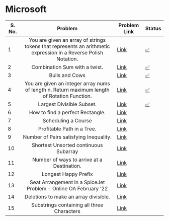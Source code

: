 # Microsoft

| S. No. | Problem | Problem Link | Status |
| ------ |:---:| --- | --- |
| 1 | You are given an array of strings tokens that represents an arithmetic expression in a Reverse Polish Notation. | [Link](https://leetcode.com/problems/evaluate-reverse-polish-notation/) | [✅](https://leetcode.com/problems/evaluate-reverse-polish-notation/submissions/869257819/) |
| 2 | Combination Sum with a twist. | [Link](https://leetcode.com/problems/combination-sum-iii/) | [✅](https://leetcode.com/problems/combination-sum-iii/submissions/869891797/)  |
| 3 | Bulls and Cows | [Link](https://leetcode.com/problems/bulls-and-cows/) | [✅](https://leetcode.com/problems/bulls-and-cows/submissions/870602533/) |
| 4 | You are given an integer array nums of length n. Return maximum length of Rotation Function. | [Link](https://leetcode.com/problems/rotate-function/) |[✅]()|
| 5 | Largest Divisible Subset. | [Link](https://leetcode.com/problems/largest-divisible-subset/) | [✅]()  |
| 6 | How to find a perfect Rectangle. | [Link](https://leetcode.com/problems/perfect-rectangle/) |  |
| 7 | Scheduling a Course | [Link](https://leetcode.com/problems/course-schedule/) |   |
| 8 | Profitable Path in a Tree. | [Link](https://leetcode.com/problems/most-profitable-path-in-a-tree/) |   |
| 9 | Number of Pairs satisfying Inequality. | [Link](https://leetcode.com/problems/number-of-pairs-satisfying-inequality/) |   |
| 10 | Shortest Unsorted continuous Subarray | [Link](https://leetcode.com/problems/shortest-unsorted-continuous-subarray/) |   |
| 11 | Number of ways to arrive at a Destination. | [Link](https://leetcode.com/problems/number-of-ways-to-arrive-at-destination/) |   |
| 12 | Longest Happy Prefix | [Link](https://leetcode.com/problems/longest-happy-prefix/) |   |
| 13 | Seat Arrangement in a SpiceJet Problem - Online OA February ‘22 | [Link](https://leetcode.com/problems/airplane-seat-assignment-probability/) |   |
| 14 | Deletions to make an array divisible. | [Link](https://leetcode.com/problems/minimum-deletions-to-make-array-divisible/) |   |
| 15 | Substrings containing all three Characters | [Link](https://leetcode.com/problems/number-of-substrings-containing-all-three-characters/) |   |
